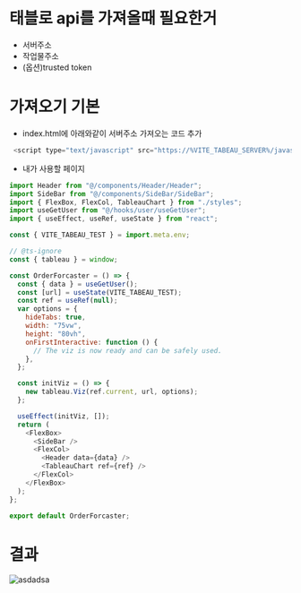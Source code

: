 # 태블로 api를 가져올때 필요한거
 - 서버주소
 - 작업물주소
 - (옵션)trusted token

# 가져오기 기본
- index.html에 아래와같이 서버주소 가져오는 코드 추가
```js
 <script type="text/javascript" src="https://%VITE_TABEAU_SERVER%/javascripts/api/tableau-2.min.js"></script>
 ```
 
- 내가 사용할 페이지
```js
import Header from "@/components/Header/Header";
import SideBar from "@/components/SideBar/SideBar";
import { FlexBox, FlexCol, TableauChart } from "./styles";
import useGetUser from "@/hooks/user/useGetUser";
import { useEffect, useRef, useState } from "react";

const { VITE_TABEAU_TEST } = import.meta.env;

// @ts-ignore
const { tableau } = window;

const OrderForcaster = () => {
  const { data } = useGetUser();
  const [url] = useState(VITE_TABEAU_TEST);
  const ref = useRef(null);
  var options = {
    hideTabs: true,
    width: "75vw",
    height: "80vh",
    onFirstInteractive: function () {
      // The viz is now ready and can be safely used.
    },
  };

  const initViz = () => {
    new tableau.Viz(ref.current, url, options);
  };

  useEffect(initViz, []);
  return (
    <FlexBox>
      <SideBar />
      <FlexCol>
        <Header data={data} />
        <TableauChart ref={ref} />
      </FlexCol>
    </FlexBox>
  );
};

export default OrderForcaster;

```

# 결과
![asdadsa](https://user-images.githubusercontent.com/59503331/209974760-e71fb642-7e1a-46e2-ae46-c874026e2d30.PNG)
